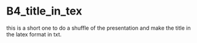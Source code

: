 # B4_title_in_tex
this is a short one to do a shuffle of the presentation and make the title in the latex format in txt.
